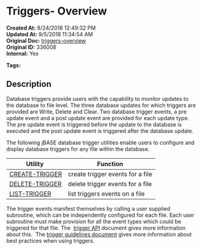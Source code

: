# Triggers- Overview

**Created At:** 8/24/2018 12:49:32 PM  
**Updated At:** 9/5/2018 11:34:54 AM  
**Original Doc:** [triggers-overview](https://docs.jbase.com/48168-triggers/triggers-overview)  
**Original ID:** 336008  
**Internal:** Yes  

**Tags:**
<badge text='triggers' vertical='middle' />

## Description 

Database triggers provide users with the capability to monitor updates to the database to file level. The three database updates for which triggers are provided are Write, Delete and Clear. Two database trigger events, a pre update event and a post update event are provided for each update type. The pre update event is triggered before the update to the database is executed and the post update event is triggered after the database update.

The following jBASE database trigger utilities enable users to configure and display database triggers for any file within the database.


| Utility  | Function<br> |
| --- | --- |
| [CREATE-TRIGGER](./../create-trigger)<br> | create trigger events for a file<br> |
| [DELETE-TRIGGER](./../create-trigger)<br> | delete trigger events for a file<br> |
| [LIST-TRIGGER](https://https://static.zumasys.com/jbase/r99/knowledgebase/manuals/3.0/30manpages/man/adv22_LIST_TRIGGER.htm)<br> | list triggers events on a file<br> |


The trigger events manifest themselves by calling a user supplied subroutine, which can be independently configured for each file. Each user subroutine must make provision for all the event types which could be triggered for that file. The  [trigger API](./../trigger-api) document gives more information about this.  The [trigger guidelines document](./../triggers-guidelines) gives more information about best practices when using triggers.
